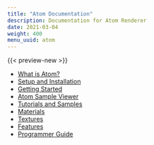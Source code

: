 ```yaml
---
title: "Atom Documentation"
description: Documentation for Atom Renderer
date: 2021-03-04
weight: 400
menu_uuid: atom
---
```


{{< preview-new >}}

+ [What is Atom?](what-is-atom.md)
+ [Setup and Installation](setup/installing-atom.md)
+ [Getting Started](get-started/_index.md)
+ [Atom Sample Viewer](atom-sample-viewer/_index.md)
+ [Tutorials and Samples](tutorials/_index.md)
+ [Materials]()
+ [Textures]()
+ [Features]()
+ [Programmer Guide](core-systems/_index.md)
